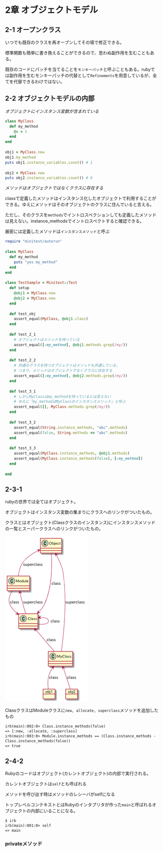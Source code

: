 # 2章 オブジェクトモデル
## 2-1 オープンクラス

いつでも既存のクラスを再オープンしてその場で修正できる。

標準関数も簡単に書き換えることができるので、思わぬ副作用を生むこともある。

既存のコードにパッチを当てることを`モンキーパッチ`と呼ぶこともある。rubyでは副作用を生むモンキーパッチの代替として`Refinements`を用意しているが、全てを代替できるわけではない。

## 2-2 オブジェクトモデルの内部

*オブジェクトにインスタンス変数が含まれている*

```ruby
class MyClass
  def my_method
    @v = 1
  end
end

obj1 = MyClass.new
obj1.my_method
puts obj1.instance_variables.count() # 1

obj2 = MyClass.new
puts obj2.instance_variables.count() # 0
```

*メソッドはオブジェクトではなくクラスに存在する*

classで定義したメソッドはインスタンス化したオブジェクトで利用することができる。ゆえにメソッドはそのオブジェクトのクラスに住んでいると言える。

ただし、そのクラスを`methods`でイントロスペクションしても定義したメソッドは見えない。instance_methodsでイントロスペクトすると確認できる。

厳密には定義したメソッドは`インスタンスメソッド`と呼ぶ

```ruby
require "minitest/autorun"

class MyClass
  def my_method
    puts "yes my_method"
  end
end

class TestSample < Minitest::Test
  def setup
    @obj1 = MyClass.new
    @obj2 = MyClass.new
  end

  def test_obj
    assert_equal(MyClass, @obj1.class)
  end

  def test_2_1
    # オブジェクトはメソッドを持っている
    assert_equal([:my_method], @obj1.methods.grep(/my/))
  end

  def test_2_2
    # 共通のクラスを持つオブジェクトはメソッドも共通している。
    # つまり、メソッドはオブジェクトでなくクラスに存在する
    assert_equal([:my_method], @obj2.methods.grep(/my/))
  end

  def test_3_1
    # しかしMyClassはmy_methodを持っているとは言えない
    # ゆえに「my_methodはMyClassのインスタンスメソッド」と呼ぶ
    assert_equal([], MyClass.methods.grep(/my/))
  end

  def test_3_2
    assert_equal(String.instance_methods, "abc".methods)
    assert_equal(false, String.methods == "abc".methods)
  end

  def test_3_3
    assert_equal(MyClass.instance_methods, @obj1.methods)
    assert_equal(MyClass.instance_methods(false), [:my_method])
  end

end
```


## 2-3-1
rubyの世界では全てはオブジェクト。

オブジェクトはインスタンス変数の集まりにクラスへのリンクがついたもの。

クラスとはオブジェクト(Classクラスのインスタンス)にインスタンスメソッドの一覧とスーパークラスへのリンクがついたもの。

![2-4](./static/2-4.png)

ClassクラスはModuleクラスに`new, allocate, superclass`メソッドを追加したもの

```
irb(main):002:0> Class.instance_methods(false)
=> [:new, :allocate, :superclass]
irb(main):003:0> Module.instance_methods == (Class.instance_methods - Class.instance_methods(false))
=> true
```

## 2-4-2
Rubyのコードはオブジェクト(カレントオブジェクト)の内部で実行される。

カレントオブジェクトは`self`とも呼ばれる

メソッドを呼び出す時はメソッドのレシーバがselfになる

トップレベルコンテキストとはRubyのインタプリタが作った`main`と呼ばれるオブジェクトの内部にいることになる。

```
$ irb
irb(main):001:0> self
=> main
```

### privateメソッド